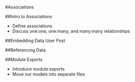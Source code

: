 #Associations 

##Intro to Associations 
* Define associations 
* Discuss one:one, one:many, and many:many relationships

##Embedding Data
User 
Post

##Referencing Data

##Module Exports
* Introduce module.exports
* Move our models into separate files